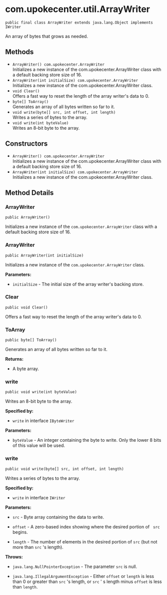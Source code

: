 # com.upokecenter.util.ArrayWriter

    public final class ArrayWriter extends java.lang.Object implements IWriter

An array of bytes that grows as needed.

## Methods

* `ArrayWriter() com.upokecenter.ArrayWriter`<br>
 Initializes a new instance of the com.upokecenter.ArrayWriter class
 with a default backing store size of 16.
* `ArrayWriter​(int initialSize) com.upokecenter.ArrayWriter`<br>
 Initializes a new instance of the com.upokecenter.ArrayWriter class.
* `void Clear()`<br>
 Offers a fast way to reset the length of the array writer's data to 0.
* `byte[] ToArray()`<br>
 Generates an array of all bytes written so far to it.
* `void write​(byte[] src,
     int offset,
     int length)`<br>
 Writes a series of bytes to the array.
* `void write​(int byteValue)`<br>
 Writes an 8-bit byte to the array.

## Constructors

* `ArrayWriter() com.upokecenter.ArrayWriter`<br>
 Initializes a new instance of the com.upokecenter.ArrayWriter class
 with a default backing store size of 16.
* `ArrayWriter​(int initialSize) com.upokecenter.ArrayWriter`<br>
 Initializes a new instance of the com.upokecenter.ArrayWriter class.

## Method Details

### ArrayWriter
    public ArrayWriter()
Initializes a new instance of the <code>com.upokecenter.ArrayWriter</code> class
 with a default backing store size of 16.
### ArrayWriter
    public ArrayWriter​(int initialSize)
Initializes a new instance of the <code>com.upokecenter.ArrayWriter</code> class.

**Parameters:**

* <code>initialSize</code> - The initial size of the array writer's backing store.

### Clear
    public void Clear()
Offers a fast way to reset the length of the array writer's data to 0.
### ToArray
    public byte[] ToArray()
Generates an array of all bytes written so far to it.

**Returns:**

* A byte array.

### write
    public void write​(int byteValue)
Writes an 8-bit byte to the array.

**Specified by:**

* <code>write</code> in interface <code>IByteWriter</code>

**Parameters:**

* <code>byteValue</code> - An integer containing the byte to write. Only the lower 8
 bits of this value will be used.

### write
    public void write​(byte[] src, int offset, int length)
Writes a series of bytes to the array.

**Specified by:**

* <code>write</code> in interface <code>IWriter</code>

**Parameters:**

* <code>src</code> - Byte array containing the data to write.

* <code>offset</code> - A zero-based index showing where the desired portion of <code>
 src</code> begins.

* <code>length</code> - The number of elements in the desired portion of <code>src</code>
 (but not more than <code>src</code> 's length).

**Throws:**

* <code>java.lang.NullPointerException</code> - The parameter <code>src</code> is null.

* <code>java.lang.IllegalArgumentException</code> - Either <code>offset</code> or <code>length</code> is less
 than 0 or greater than <code>src</code> 's length, or <code>src</code> ' s
 length minus <code>offset</code> is less than <code>length</code>.
